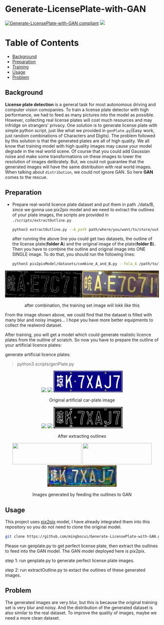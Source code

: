 # Generate-LicensePlate-with-GAN

[![Generate-LicensePlate-with-GAN compliant](https://img.shields.io/badge/FakePlate-v1.0-blue.svg)](https://github.com/mingbocui/Generate-LicensePlate-with-GAN)
![](https://img.shields.io/badge/frame-pytorch-orange.svg)



# Table of Contents

- [Background](#background)
- [Preparation](#preparation)
- [Training](#training)
- [Usage](#usage)
- [Problem](#problem)

## Background

**License plate detection** is a general task for most autonomous driving and computer vision comopanies. To train a license plate detector with high performance, we had to feed as many pictures into the model as possible. However, collecting real license plates will cost much resources and may infridge on strangers' privacy. One solution is to generate license plate with simple python script, just like what we provided in `genPlate.py`(Easy work, just random combinations of Characters and Digits). The problem followed by this solution is that the generated plates are all of high quality. We all know that training model with high quality images may cause your model degrade in the real world scene. Of course that you could add Gaussian noise and make some transformations on these images to lower the resolution of images delibrately. But, we could not guarantee that the generated images will have the same distribution with real world images. When talking about `distribution`, we could not ignore GAN. So here **GAN** comes to the rescue.

## Preparation
- Prepare real-world licence plate dataset and put them in path ./data/B, since we gonna use pix2pix model and we need to extract the outlines of your plate images, the scripts are provided in `./scripts/extractOutline.py`

  ```bash
  python3 extractOutline.py --A_path path/where/you/want/to/store/outlines --B_path path/stored/original/car-plate/images
  ```
  after running the above line you could get two datasets, the outline of the license plate(**folder A**) and the original image of the    plate(**folder B**). Then you have to combine the outline and original image into ONE SINGLE image. To do that, you should run the following lines:
  
  ```bash
  python3 pix2pixModel/datasets/combine_A_and_B.py --fola_A /path/to/your/outline --fola_B /path/to/your/original_image --fold_AB /path/to/store/combined/image
  ```
  
<p align="center">
  <img src="ImagesGeneratedByGAN/samplesCombined/00242.jpg"/>
</p>
<p align="center">after combination, the training set image will lokk like this</p>
From the image shown above, we could find that the dataset is filled with many blur and noisy images... I hope you have more better equipments to collect the realword dataset.
  
  After training, you will get a model which could generate realistic licence plates from the outline of scratch. So now you have to prepare the outline of your artificial licence plates:
  
  generate artificial licence plates: 
  > python3 scripts/genPlate.py  
 

<p align="center">
  <img src="GeneratedPlateSamples/0001-贵YE6JFV.jpg"/>
  <img src="GeneratedPlateSamples/0006-京D50UJ9.jpg"/>
  <img src="GeneratedPlateSamples/0009-琼K7XAJ7.jpg"/>
</p>
<p align="center">Original artificial car-plate image</p>

<p align="center">
  <img src="outlinesOfGeneratedImages/0001-贵YE6JFV.jpg"/>
  <img src="outlinesOfGeneratedImages/0006-京D50UJ9.jpg"/>
  <img src="outlinesOfGeneratedImages/0009-琼K7XAJ7.jpg"/>
</p>
<p align="center">After extracting outlines</p>

<p align="center">
  <img width="226" height="70" src="ImagesGeneratedByGAN/0001-贵YE6JFV_fake.png"/>
  <img width="226" height="70" src="ImagesGeneratedByGAN/0006-京D50UJ9_fake.png"/>
  <img width="226" height="70" src="ImagesGeneratedByGAN/0009-琼K7XAJ7_fake.png"/>
</p>
<p align="center">Images generated by feeding the outlines to GAN</p>

## Usage

This project uses [pix2pix](https://github.com/junyanz/pytorch-CycleGAN-and-pix2pix) model, I have already integrated them into this repository so you do not need to clone the original model.

```bash
git clone https://github.com/mingbocui/Generate-LicensePlate-with-GAN.git
```
Please run genplate.py to get perfect license plate, then extract the outlines to feed into the GAN model. The GAN model deployed here is pix2pix.

step 1: run genplate.py to generate perfect license plate images. 

step 2: run extractOutline.py to extact the outlines of these generated images.

## Problem
The generated images are very blur, but this is because the original training set is very blur and noisy. And the distribution of the generated dataset is also similar to the real dataset. To improve the quality of images, maybe we need a more clean dataset.

